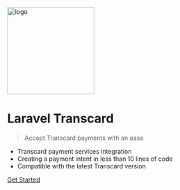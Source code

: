 <!-- _coverpage.md -->

<img src="https://www.fundamental.bg/logo.svg" alt="logo" width="200"/>

# Laravel Transcard

> Accept Transcard payments with an ease

- Transcard payment services integration
- Creating a payment intent in less than 10 lines of code
- Compatible with the latest Transcard version

<!-- [GitHub](https://github.com/fmtl-studio/laravel-transcard) -->
[Get Started](#main)
